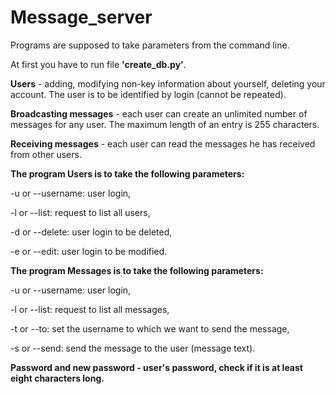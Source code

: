 # Message_server

Programs are supposed to take parameters from the command line.

At first you have to run file <b>'create_db.py'</b>. 

<b>Users</b> - adding, modifying non-key information about yourself, deleting your account. The user is to be identified by login (cannot be repeated).

<b>Broadcasting messages</b> - each user can create an unlimited number of messages for any user. The maximum length of an entry is 255 characters.

<b>Receiving messages</b> - each user can read the messages he has received from other users.

<b>The program Users is to take the following parameters:</b>

-u or --username: user login,

-l or --list: request to list all users,

-d or --delete: user login to be deleted,

-e or --edit: user login to be modified.

<b>The program Messages is to take the following parameters:</b>

-u or --username: user login,

-l or --list: request to list all messages,

-t or --to: set the username to which we want to send the message,

-s or --send: send the message to the user (message text).

<b>Password and new password - user's password, check if it is at least eight characters long.</b>
